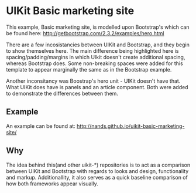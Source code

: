 UIKit Basic marketing site
==
This example, Basic marketing site, is modelled upon Bootstrap's which can be found here: http://getbootstrap.com/2.3.2/examples/hero.html

There are a few incosistancies between UIKit and Bootstrap, and they begin to show themselves here. The main difference being highlighted here is spacing/padding/margins in which UIkit doesn't create additional spacing, whereas Bootstrap does.  Some non-breaking spaces were added for this template to appear marginally the same as in the Bootstrap example.

Another inconsitancy was Boostrap's hero unit - UIKit doesn't have that. What UIKit does have is panels and an article component. Both were added to demonstrate the differences between them.

Example
---
An example can be found at: http://nands.github.io/uikit-basic-marketing-site/

Why
---
The idea behind this(and other uikit-*) repositories is to act as a comparison between UIKit and Bootstrap with regards to looks and design, functionality and markup.
Additionallity, it also serves as a quick baseline comparison of how both frameworks appear visually.